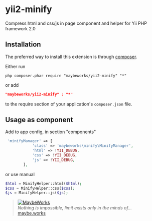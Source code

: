 yii2-minify
============

Compress html and css/js in page component and helper for Yii PHP framework 2.0 

Installation
------------
The preferred way to install this extension is through [composer](http://getcomposer.org/download/).

Either run

```
php composer.phar require "maybeworks/yii2-minify" "*"
```

or add

```json
"maybeworks/yii2-minify" : "*"
```

to the require section of your application's `composer.json` file.

Usage as component
-----
Add to app config, in section "components"
```php
 'minifyManager' => [
            'class' => 'maybeworks\minify\MinifyManager',
            'html' => !YII_DEBUG,
            'css' => !YII_DEBUG,
            'js' => !YII_DEBUG,
        ],
```

or use manual
```php
$html = MinifyHelper::html($html);
$css = MinifyHelper::css($css);
$js = MinifyHelper::js($js);
```

> [![MaybeWorks](http://maybe.works/logo/logo_mw.png)](http://maybe.works)  
<i>Nothing is impossible, limit exists only in the minds of...</i>  
[maybe.works](http://maybe.works)

